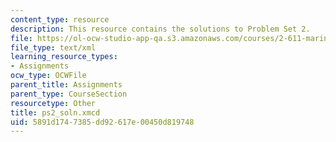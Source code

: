 ```yaml
---
content_type: resource
description: This resource contains the solutions to Problem Set 2.
file: https://ol-ocw-studio-app-qa.s3.amazonaws.com/courses/2-611-marine-power-and-propulsion-fall-2006/5891d1747385dd92617e00450d819748_ps2_soln.xmcd
file_type: text/xml
learning_resource_types:
- Assignments
ocw_type: OCWFile
parent_title: Assignments
parent_type: CourseSection
resourcetype: Other
title: ps2_soln.xmcd
uid: 5891d174-7385-dd92-617e-00450d819748
---
```

